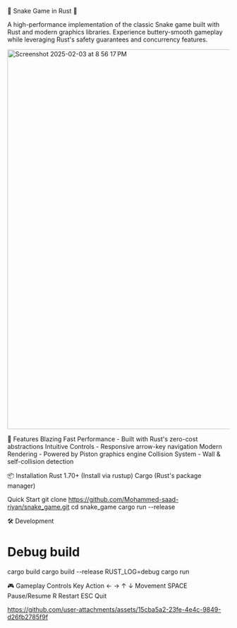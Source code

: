 🐍 Snake Game in Rust 🦀

A high-performance implementation of the classic Snake game built with Rust and modern graphics libraries. Experience buttery-smooth gameplay
while leveraging Rust's safety guarantees and concurrency features.

<img width="862" alt="Screenshot 2025-02-03 at 8 56 17 PM" src="https://github.com/user-attachments/assets/2d031539-ecd8-466c-a56c-799007be00da" />

🚀 Features
Blazing Fast Performance - Built with Rust's zero-cost abstractions
Intuitive Controls - Responsive arrow-key navigation
Modern Rendering - Powered by Piston graphics engine
Collision System - Wall & self-collision detection

📦 Installation
Rust 1.70+ (Install via rustup)
Cargo (Rust's package manager)

Quick Start
git clone https://github.com/Mohammed-saad-riyan/snake_game.git
cd snake_game
cargo run --release

🛠️ Development
# Debug build
cargo build
cargo build --release
RUST_LOG=debug cargo run

🎮 Gameplay
Controls
Key	       Action
← → ↑ ↓	   Movement
SPACE	     Pause/Resume
R	         Restart
ESC	       Quit

https://github.com/user-attachments/assets/15cba5a2-23fe-4e4c-9849-d26fb2785f9f





